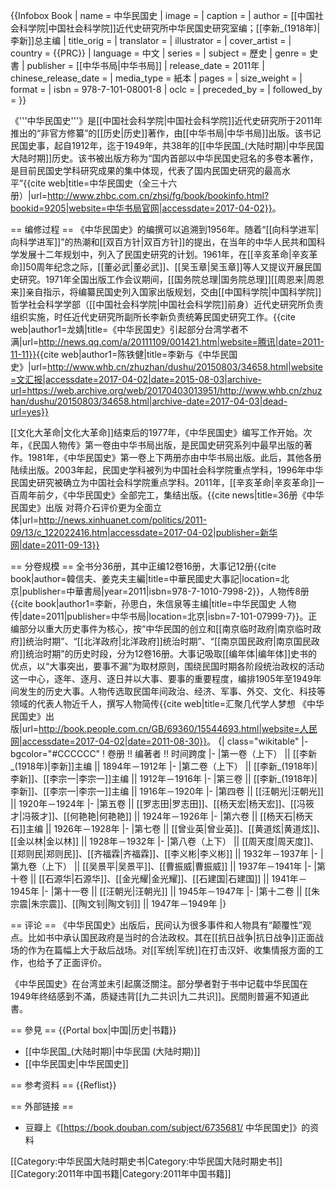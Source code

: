 {{Infobox Book 
| name                 = 中华民国史
| image                = 
| caption              =
| author               = [[中国社会科学院|中国社会科学院]]近代史研究所中华民国史研究室编；[[李新_(1918年)|李新]]总主编
| title_orig           = 
| translator           = 
| illustrator          =
| cover_artist         = 
| country              = {{PRC}}
| language             = 中文
| series               = 
| subject              = 歷史
| genre                = 史書
| publisher            = [[中华书局|中华书局]]
| release_date         = 2011年
| chinese_release_date = 
| media_type           = 紙本
| pages                = 
| size_weight          =
| format               = 
| isbn                 = 978-7-101-08001-8
| oclc                 = 
| preceded_by          = 
| followed_by          = 
}}

《'''中华民国史'''》是[[中国社会科学院|中国社会科学院]]近代史研究所于2011年推出的“非官方修纂”<ref name="tw"/>的[[历史|历史]]著作，由[[中华书局|中华书局]]出版。该书记民国史事，起自1912年，迄于1949年，共38年的[[中华民国_(大陆时期)|中华民国大陆时期]]历史。该书被出版方称为“国内首部以中华民国史冠名的多卷本著作，是目前民国史学科研究成果的集中体现，代表了国内民国史研究的最高水平”<ref>{{cite web|title=中华民国史（全三十六册）|url=http://www.zhbc.com.cn/zhsj/fg/book/bookinfo.html?bookid=9205|website=中华书局官网|accessdate=2017-04-02}}</ref>。

== 编修过程 ==
《中华民国史》的编撰可以追溯到1956年。随着“[[向科学进军|向科学进军]]”的热潮和[[双百方针|双百方针]]的提出，在当年的中华人民共和国科学发展十二年规划中，列入了民国史研究的计划。1961年，在[[辛亥革命|辛亥革命]]50周年纪念之际，[[董必武|董必武]]、[[吴玉章|吴玉章]]等人又提议开展民国史研究。1971年全国出版工作会议期间，[[国务院总理|国务院总理]][[周恩来|周恩来]]亲自指示，将编纂民国史列入国家出版规划，交由[[中国科学院|中国科学院]]哲学社会科学学部（[[中国社会科学院|中国社会科学院]]前身）近代史研究所负责组织实施，时任近代史研究所副所长李新负责统筹民国史研究工作。<ref name="tw">{{cite web|author1=龙婧|title=《中华民国史》引起部分台湾学者不满|url=http://news.qq.com/a/20111109/001421.htm|website=腾讯|date=2011-11-11}}</ref><ref>{{cite web|author1=陈铁健|title=李新与《中华民国史》|url=http://www.whb.cn/zhuzhan/dushu/20150803/34658.html|website=文汇报|accessdate=2017-04-02|date=2015-08-03|archive-url=https://web.archive.org/web/20170403013951/http://www.whb.cn/zhuzhan/dushu/20150803/34658.html|archive-date=2017-04-03|dead-url=yes}}</ref>

[[文化大革命|文化大革命]]结束后的1977年，《中华民国史》编写工作开始。次年，《民国人物传》第一卷由中华书局出版，是民国史研究系列中最早出版的著作。1981年，《中华民国史》第一卷上下两册亦由中华书局出版。此后，其他各册陆续出版。2003年起，民国史学科被列为中国社会科学院重点学科，1996年中华民国史研究被确立为中国社会科学院重点学科。2011年，[[辛亥革命|辛亥革命]]一百周年前夕，《中华民国史》全部完工，集结出版。<ref>{{cite news|title=36册《中华民国史》出版 对蒋介石评价更为全面立体|url=http://news.xinhuanet.com/politics/2011-09/13/c_122022416.htm|accessdate=2017-04-02|publisher=新华网|date=2011-09-13}}</ref>

== 分卷规模 ==
全书分36册，其中正编12卷16册，大事记12册<ref>{{cite book|author=韓信夫、姜克夫主編|title=中華民國史大事記|location=北京|publisher=中華書局|year=2011|isbn=978-7-1010-7998-2}}</ref>，人物传8册<ref>{{cite book|author1=李新，孙思白，朱信泉等主编|title=中华民国史 人物传|date=2011|publisher=中华书局|location=北京|isbn=7-101-07999-7}}</ref>。正编部分以重大历史事件为核心，按“中华民国的创立和[[南京临时政府|南京临时政府]]统治时期”、“[[北洋政府|北洋政府]]统治时期”、“[[南京国民政府|南京国民政府]]统治时期”的历史时段，分为12卷16册。大事记吸取[[编年体|编年体]]史书的优点，以“大事突出，要事不漏”为取材原则，围绕民国时期各阶段统治政权的活动这一中心，逐年、逐月、逐日并以大事、要事的重要程度，编排1905年至1949年间发生的历史大事。人物传选取民国年间政治、经济、军事、外交、文化、科技等领域的代表人物近千人，撰写人物简传<ref>{{cite web|title=汇聚几代学人梦想 《中华民国史》出版|url=http://book.people.com.cn/GB/69360/15544693.html|website=人民网|accessdate=2017-04-02|date=2011-08-30}}</ref>。
{| class="wikitable"
|- bgcolor="#CCCCCC"
! 卷册 !!  编著者  !! 时间跨度
|-
|第一卷（上下） || [[李新_(1918年)|李新]]主编 || 1894年－1912年
|-
|第二卷（上下） || [[李新_(1918年)|李新]]、[[李宗一|李宗一]]主编 || 1912年－1916年
|-
|第三卷 || [[李新_(1918年)|李新]]、[[李宗一|李宗一]]主编 || 1916年－1920年
|-
|第四卷 || [[汪朝光|汪朝光]] || 1920年－1924年
|-
|第五卷 || [[罗志田|罗志田]]、[[杨天宏|杨天宏]]、[[冯筱才|冯筱才]]、[[何艳艳|何艳艳]] || 1924年－1926年
|-
|第六卷 || [[杨天石|杨天石]]主编 || 1926年－1928年
|-
|第七卷 || [[曾业英|曾业英]]、[[黄道炫|黄道炫]]、[[金以林|金以林]] || 1928年－1932年
|-
|第八卷（上下） || [[周天度|周天度]]、[[郑则民|郑则民]]、[[齐福霖|齐福霖]]、[[李义彬|李义彬]] || 1932年－1937年
|-
|第九卷（上下） || [[吴景平|吴景平]]、[[曹振威|曹振威]] || 1937年－1941年
|-
|第十卷 || [[石源华|石源华]]、[[金光耀|金光耀]]、[[石建国|石建国]] || 1941年－1945年
|-
|第十一卷 || [[汪朝光|汪朝光]] || 1945年－1947年
|-
|第十二卷 || [[朱宗震|朱宗震]]、[[陶文钊|陶文钊]] || 1947年－1949年
|}

== 评论 ==
《中华民国史》出版后，民间认为很多事件和人物具有“颠覆性”观点。比如书中承认国民政府是当时的合法政权。其在[[抗日战争|抗日战争]]正面战场的作为在篇幅上大于敌后战场。对[[军统|军统]]在打击汉奸、收集情报方面的工作，也给予了正面评价。<ref name="tw"/>

《中华民国史》在台湾並未引起廣泛關注。部分學者對于书中记载中华民国在1949年终结感到不滿，质疑违背[[九二共识|九二共识]]。<ref name="tw"/>民間則普遍不知道此書。

== 參見 ==
{{Portal box|中国|历史|书籍}}
* [[中华民国_(大陆时期)|中华民国 (大陆时期)]]
* [[中华民国史|中华民国史]]

== 参考资料 ==
{{Reflist}}

== 外部链接 ==
* 豆瓣上《[https://book.douban.com/subject/6735681/ 中华民国史]》的资料

[[Category:中华民国大陆时期史书|Category:中华民国大陆时期史书]]
[[Category:2011年中国书籍|Category:2011年中国书籍]]